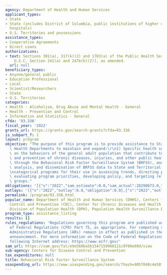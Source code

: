 ```yaml
---
agency: Department of Health and Human Services
applicant_types:
- State
- State (includes District of Columbia, public institutions of higher education and
  hospitals)
- U.S. Territories and possessions
assistance_types:
- Cooperative Agreements
- Direct Loans
authorizations:
- text: Sections 301(a), 317(k)(2) and 1703(a) of the Public Health Service Act, [42
    U.S.C. Section 241(a) and 247b(k)(2)], as amended.
  url: null
beneficiary_types:
- Anyone/general public
- Education Professional
- Local
- Scientist/Researchers
- State
- U.S. Territories
categories:
- Health - Alcoholism, Drug Abuse and Mental Health - General
- Health - Prevention and Control
- Information and Statistics - General
cfda: '93.336'
fiscal_year: '2022'
grants_url: https://grants.gov/search-grants?cfda=93.336
is_subpart_f: 1
layout: program
objective: "The purpose of this program is to provide assistance to State and Territorial\
  \ Health Departments to maintain and expand:\r\n1) Specific health surveillance\
  \ on the behaviors of the general adult population that contribute to the occurrences\
  \ and prevention of chronic diseases, injuries, and other public health threats\
  \ through the Behavioral Risk Factor Surveillance System (BRFSS), and\r\n2) Collection,\
  \ analysis, and dissemination of BRFSS data to State and Territorial Health Department\r\
  \ncategorical programs for their use in assessing trends, directing program planning,\
  \ evaluating program priorities, developing policy, and targeting relevant population\
  \ groups."
obligations: '[{"x":"2022","sam_estimate":0.0,"sam_actual":28290673.0,"usa_spending_actual":26196381.51},{"x":"2023","sam_estimate":29393694.0,"sam_actual":0.0,"usa_spending_actual":28067560.02},{"x":"2024","sam_estimate":29393694.0,"sam_actual":0.0,"usa_spending_actual":26725368.0}]'
outlays: '[{"x":"2022","outlay":0.0,"obligation":0.0},{"x":"2023","outlay":0.0,"obligation":0.0},{"x":"2024","outlay":0.0,"obligation":26725368.0}]'
permalink: /program/93.336.html
popular_name: Department of Health and Human Services (DHHS), Centers for Disease
  Control and Prevention (CDC), Center for Chronic Diseases and Health Promotion,
  Division of Population Health (DPH), Population Health Surveillance Branch (PHSB).
program_type: assistance_listing
results: []
rules_regulations: 'Regulations governing this program are published under 45 Code
  of Federal Regulations (CFR) Part 75, as appropriate. For competing supplements,
  Administrative Regulations (ARs) remain in effect as published in the original funding
  announcement. For more information on the Code of Federal Regulations , see the
  following Internet address: https://www.ecfr.gov/'
sam_url: https://sam.gov/fal/e9e568ba561547159968121c9f06e60d/view
sub-agency: Centers for Disease Control and Prevention
tax_expenditures: null
title: Behavioral Risk Factor Surveillance System
usaspending_url: https://www.usaspending.gov/search/?hash=905f040c4e50f17faf2b16066d335a78
---
```

